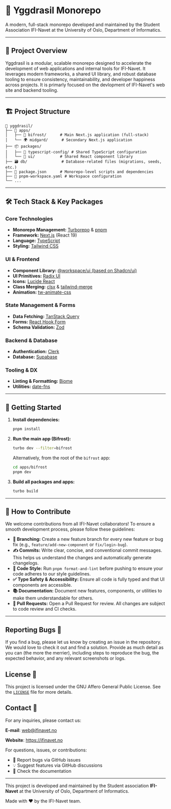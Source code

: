 # 🌳 Yggdrasil Monorepo

A modern, full-stack monorepo developed and maintained by the Student Association IFI-Navet at the University of Oslo, Department of Informatics.

---

## 🚀 Project Overview

Yggdrasil is a modular, scalable monorepo designed to accelerate the development of web applications and internal tools for IFI-Navet. It leverages modern frameworks, a shared UI library, and robust database tooling to ensure consistency, maintainability, and developer happiness across projects. It is primarly focused on the devlopment of IFI-Navet's web site and backend tooling.

---

## 🏗️ Project Structure

```
🌳 yggdrasil/
├── 📁 apps/
│   ├── 🌈 bifrost/      # Main Next.js application (full-stack)
│   └── 🌍 midgard/      # Secondary Next.js application
├── 📦 packages/
│   ├── 🔧 typescript-config/ # Shared TypeScript configuration
│   └── 🎨 ui/           # Shared React component library
├── 🗃️ db/               # Database-related files (migrations, seeds, etc.)
├── 📜 package.json      # Monorepo-level scripts and dependencies
├── 📜 pnpm-workspace.yaml # Workspace configuration
└── ...
```

---

## 🛠️ Tech Stack & Key Packages

### Core Technologies

-   **Monorepo Management:** [Turborepo](https://turbo.build/) & [pnpm](https://pnpm.io/)
-   **Framework:** [Next.js](https://nextjs.org/) (React 19)
-   **Language:** [TypeScript](https://www.typescriptlang.org/)
-   **Styling:** [Tailwind CSS](https.tailwindcss.com/)

### UI & Frontend

-   **Component Library:** [@workspace/ui (based on Shadcn/ui)](packages/ui)
-   **UI Primitives:** [Radix UI](https://www.radix-ui.com/)
-   **Icons:** [Lucide React](https://lucide.dev/guide/packages/lucide-react)
-   **Class Merging:** [clsx](https://github.com/lukeed/clsx) & [tailwind-merge](https://github.com/dcastil/tailwind-merge)
-   **Animation:** [tw-animate-css](https://github.com/tuchfarber/tw-animate-css)

### State Management & Forms

-   **Data Fetching:** [TanStack Query](https://tanstack.com/query)
-   **Forms:** [React Hook Form](https://react-hook-form.com/)
-   **Schema Validation:** [Zod](https://zod.dev/)

### Backend & Database

-   **Authentication:** [Clerk](https://clerk.com/)
-   **Database:** [Supabase](https://supabase.com/)

### Tooling & DX

-   **Linting & Formatting:** [Biome](https://biomejs.dev/)
-   **Utilities:** [date-fns](https://date-fns.org/)

---

## 🏁 Getting Started

1.  **Install dependencies:**
    ```sh
    pnpm install
    ```

2.  **Run the main app (Bifrost):**
    ```sh
    turbo dev --filter=bifrost
    ```
    Alternatively, from the root of the `bifrost` app:
    ```sh
    cd apps/bifrost
    pnpm dev
    ```

3.  **Build all packages and apps:**
    ```sh
    turbo build
    ```

---

## 🤝 How to Contribute

We welcome contributions from all IFI-Navet collaborators! To ensure a smooth development process, please follow these guidelines:

-   **🌿 Branching:** Create a new feature branch for every new feature or bug fix (e.g., `feature/add-new-component` or `fix/login-bug`).
-   **✍️ Commits:** Write clear, concise, and conventional commit messages. This helps us understand the changes and automatically generate changelogs.
-   **🎨 Code Style:** Run `pnpm format-and-lint` before pushing to ensure your code adheres to our style guidelines.
-   **✅ Type Safety & Accessibility:** Ensure all code is fully typed and that UI components are accessible.
-   **📚 Documentation:** Document new features, components, or utilities to make them understandable for others.
-   **🚀 Pull Requests:** Open a Pull Request for review. All changes are subject to code review and CI checks.

---

## Reporting Bugs 🐛

If you find a bug, please let us know by creating an issue in the repository. We would love to check it out and find a solution. Provide as much detail as you can (the more the merrier), including steps to reproduce the bug, the expected behavior, and any relevant screenshots or logs.

## License 📄

This project is licensed under the GNU Affero General Public License. See the [`LICENSE`](LICENSE) file for more details.

## Contact 📧

For any inquiries, please contact us:

**E-mail**: <web@ifinavet.no>

**Website**: <https://ifinavet.no>

For questions, issues, or contributions:
- 🐛 Report bugs via GitHub issues
- 💡 Suggest features via GitHub discussions
- 📖 Check the documentation

---

This project is developed and maintained by the Student association **IFI-Navet** at the University of Oslo, Department of Informatics.

Made with ❤️ by the IFI-Navet team.
